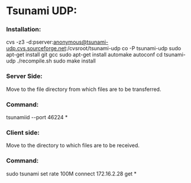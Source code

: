 # Tsunami UDP:

### Installation:

cvs -z3 -d:pserver:anonymous@tsunami-udp.cvs.sourceforge.net:/cvsroot/tsunami-udp co -P tsunami-udp
sudo apt-get install git gcc
sudo apt-get install automake autoconf
cd tsunami-udp
./recompile.sh
sudo make install

### Server Side:
Move to the file directory from which files are to be transferred.

### Command:
tsunamiid --port 46224 *

### Client side:
Move to the directory to which files are to be received.

### Command:
sudo tsunami set rate 100M connect 172.16.2.28 get *

